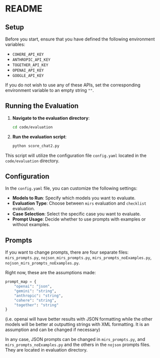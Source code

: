 # README

## Setup

Before you start, ensure that you have defined the following environment variables:

- `COHERE_API_KEY`
- `ANTHROPIC_API_KEY`
- `TOGETHER_API_KEY`
- `OPENAI_API_KEY`
- `GOOGLE_API_KEY`

If you do not wish to use any of these APIs, set the corresponding environment variable to an empty string `""`.

## Running the Evaluation

1. **Navigate to the evaluation directory**:
   
   ```bash
   cd code/evaluation

2. **Run the evaluation script**:

    ```bash
    python score_chat2.py

This script will utilize the configuration file `config.yaml` located in the `code/evaluation` directory.

## Configuration

In the `config.yaml` file, you can customize the following settings:

- **Models to Run**: Specify which models you want to evaluate.
- **Evaluation Type**: Choose between `mirs` evaluation and `checklist` evaluation.
- **Case Selection**: Select the specific case you want to evaluate.
- **Prompt Usage**: Decide whether to use prompts with examples or without examples.

## Prompts

If you want to change prompts, there are four separate files: `mirs_prompts.py`, `nojson_mirs_prompts.py`, `mirs_prompts_noExamples.py`, `nojson_mirs_prompts_noExamples.py`.

Right now, these are the assumptions made:

```python
prompt_map = {
    "openai": "json",
    "gemini": "string",
    "anthropic": "string",
    "cohere": "string",
    "together": "string"
}
```
(i.e. openai will have better results with JSON formatting while the other models will be better at outputting strings with XML formatting. It is an assumption and can be changed if necessary)

In any case, JSON prompts can be changed in `mirs_prompts.py`, and `mirs_prompts_noExamples.py` and the others in the `nojson` prompts files. They are located in evaluation directory.

